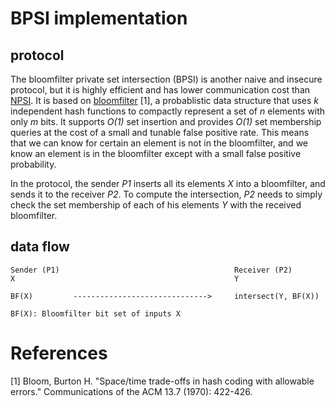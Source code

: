 # BPSI implementation

## protocol

The bloomfilter private set intersection (BPSI) is another naive and insecure protocol, but it is highly efficient and has lower communication cost than [NPSI](../npsi/README.md). It is based on [bloomfilter](https://en.wikipedia.org/wiki/Bloom_filter) [1], a probablistic data structure that uses _k_ independent hash functions to compactly represent a set of _n_ elements with only _m_ bits. It supports _O(1)_ set insertion and provides _O(1)_ set membership queries at the cost of a small and tunable false positive rate. This means that we can know for certain an element is not in the bloomfilter, and we know an element is in the bloomfilter except with a small false positive probability. 

In the protocol, the sender _P1_ inserts all its elements _X_ into a bloomfilter, and sends it to the receiver _P2_. To compute the intersection, _P2_ needs to simply check the set membership of each of his elements _Y_ with the received bloomfilter.


## data flow

```
Sender (P1)                                       Receiver (P2)
X                                                 Y

BF(X)         ------------------------------>     intersect(Y, BF(X))

BF(X): Bloomfilter bit set of inputs X
```

# References

[1]  Bloom, Burton H. "Space/time trade-offs in hash coding with allowable errors." Communications of the ACM 13.7 (1970): 422-426.